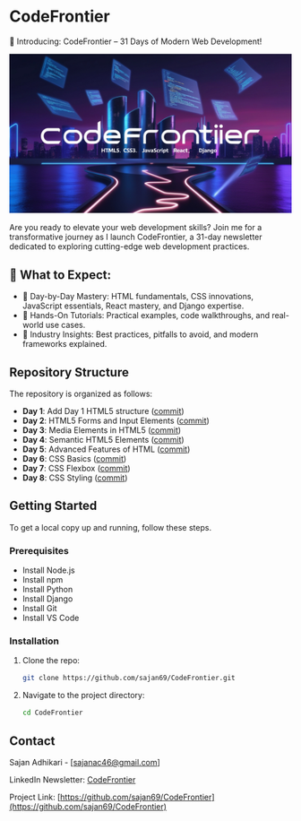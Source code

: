
# CodeFrontier

🎉 Introducing: CodeFrontier – 31 Days of Modern Web Development! 

![CodeFrontier Cover](cover.jpg)

Are you ready to elevate your web development skills? Join me for a transformative journey as I launch CodeFrontier, a 31-day newsletter dedicated to exploring cutting-edge web development practices.

## 📅 What to Expect:

- 🚀 Day-by-Day Mastery: HTML fundamentals, CSS innovations, JavaScript essentials, React mastery, and Django expertise.
- 📖 Hands-On Tutorials: Practical examples, code walkthroughs, and real-world use cases.
- 🌟 Industry Insights: Best practices, pitfalls to avoid, and modern frameworks explained.

## Repository Structure

The repository is organized as follows:
- **Day 1**: Add Day 1 HTML5 structure ([commit](https://github.com/sajan69/CodeFrontier/commit/0abe5076f658290a33b2fe71dda5d7ea67c3743e))
- **Day 2**: HTML5 Forms and Input Elements ([commit](https://github.com/sajan69/CodeFrontier/commit/445e6e3ebec10b1457dbbd918178b2d444d23486))
- **Day 3**: Media Elements in HTML5 ([commit](https://github.com/sajan69/CodeFrontier/commit/64fe5333abbe341b1b774c010106881f192f0c87))
- **Day 4**: Semantic HTML5 Elements ([commit](https://github.com/sajan69/CodeFrontier/commit/528ce8f87ea4dffdded6c606f9b7acf0ac345d3e))
- **Day 5**: Advanced Features of HTML ([commit](https://github.com/sajan69/CodeFrontier/commit/f182305d78ace641d825f98dc2ff1917dc5f86d0))
- **Day 6**: CSS Basics ([commit](https://github.com/sajan69/CodeFrontier/commit/48aa50fd9b2d10cd8c5695c2db99d5dc9aae6edc))
- **Day 7**: CSS Flexbox ([commit](https://github.com/sajan69/CodeFrontier/commit/c26a37c8df7a5708ba8dfc937441fec9e1fef9a1))
- **Day 8**: CSS Styling ([commit](https://github.com/sajan69/CodeFrontier/commit/68c15b0f229cd40ee87b0c5d5e0d8d4f29794d43))


## Getting Started

To get a local copy up and running, follow these steps.

### Prerequisites
- Install Node.js
- Install npm
- Install Python
- Install Django
- Install Git
- Install VS Code


### Installation
1. Clone the repo:
   ```sh
   git clone https://github.com/sajan69/CodeFrontier.git
   ```
2. Navigate to the project directory:
   ```sh
   cd CodeFrontier
   ```

## Contact

Sajan Adhikari - [sajanac46@gmail.com]

LinkedIn Newsletter: [CodeFrontier](https://www.linkedin.com/newsletters/codefrontier-7280227817785544704/)

Project Link: [https://github.com/sajan69/CodeFrontier](https://github.com/sajan69/CodeFrontier)
